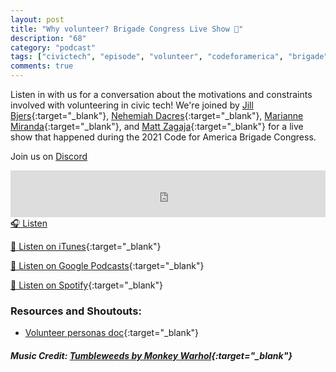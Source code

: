 ```yaml
---
layout: post
title: "Why volunteer? Brigade Congress Live Show 🎤"
description: "68"
category: "podcast"
tags: ["civictech", "episode", "volunteer", "codeforamerica", "brigade"]
comments: true
---
```


Listen in with us for a conversation about the motivations and constraints involved with volunteering in civic tech! We're joined by [Jill Bjers](https://twitter.com/Jillzey){:target="_blank"}, [Nehemiah Dacres](https://twitter.com/dacresni){:target="_blank"}, [Marianne Miranda](https://twitter.com/mariannettePM){:target="_blank"}, and [Matt Zagaja](https://twitter.com/mzagaja){:target="_blank"} for a live show that happened during the 2021 Code for America Brigade Congress.

Join us on [Discord](https://discord.gg/hECzBJh)

<iframe width="100%" height="75" scrolling="no" frameborder="no" allow="autoplay" src="https://w.soundcloud.com/player/?url=https%3A//api.soundcloud.com/tracks/1157889922%3Fsecret_token%3Ds-8dM4xcOJCm2&color=%23ff5500&auto_play=false&hide_related=false&show_comments=true&show_user=true&show_reposts=false&show_teaser=true&visual=true"></iframe>
<a href="https://soundcloud.com/user-227289754/68-why-volunteer-code-for-america-brigade-congress-live-show/" target="_blank">🎧 Listen</a>

[📱 Listen on iTunes](https://itunes.apple.com/us/podcast/civic-tech-chat/id1350640468?mt=2){:target="_blank"}

[📱 Listen on Google Podcasts](https://podcasts.google.com/feed/aHR0cDovL2ZlZWRzLnNvdW5kY2xvdWQuY29tL3VzZXJzL3NvdW5kY2xvdWQ6dXNlcnM6Mzg4NTYyNjc2L3NvdW5kcy5yc3M?sa=X&ved=2ahUKEwjTu5ay5bHwAhUbUc0KHXJEA1UQ9sEGegQIARAC){:target="_blank"}

[📱 Listen on Spotify](https://open.spotify.com/show/1kbwPAi4thGOU43xFkehgT){:target="_blank"}

### Resources and Shoutouts:
- [Volunteer personas doc](https://docs.google.com/document/d/1dExHtVElMr4oCuWEXWzs8zCuxqj7OTggzyP_LXeJhQ0/edit#){:target="_blank"}


##### Music Credit: [Tumbleweeds by Monkey Warhol](http://freemusicarchive.org/music/Monkey_Warhol/Lonely_Hearts_Challenge/Monkey_Warhol_-_Tumbleweeds){:target="_blank"}

